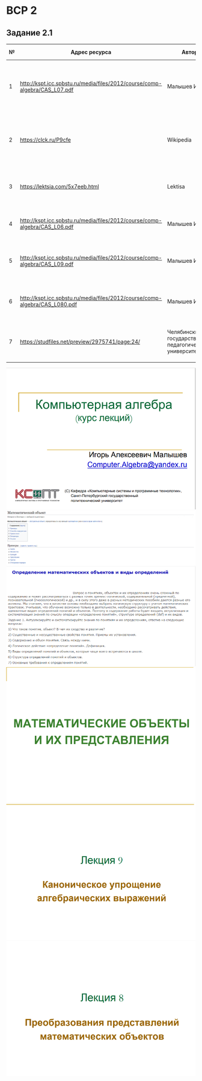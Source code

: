 # ВСР 2
## Задание 2.1
№|Адрес ресурса|Автор|Снимок Экрана|Аннотация
---|---|---|---|---
1|http://kspt.icc.spbstu.ru/media/files/2012/course/comp-algebra/CAS_L07.pdf|Малышев И.А|-|Данная презентация налядно  рассматривает и сравнивает различные математические объекты.
2|https://clck.ru/P9cfe|Wikipedia|-|В данной статье описывается определение математического объекта, примеры и способы определения.
3|https://lektsia.com/5x7eeb.html|Lektisa|-|В данной статье рассматриваются различные виды математических объектов и их представление.
4|http://kspt.icc.spbstu.ru/media/files/2012/course/comp-algebra/CAS_L06.pdf|Малышев И.А|-|В данной презентации рассматривается введение в теорию чисел.
5|http://kspt.icc.spbstu.ru/media/files/2012/course/comp-algebra/CAS_L09.pdf|Малышев И.А|-|В данной презентации рассматриваются методы упрощения выражений.
6|http://kspt.icc.spbstu.ru/media/files/2012/course/comp-algebra/CAS_L080.pdf|Малышев И.А|-|В данной презентации рассматриваются представления математических объектов
7|https://studfiles.net/preview/2975741/page:24/|Челябинский государственный педагогический университет|-|В данной статье рассматриваются различные виды математических объектов и их представление

![Ксипт](theme_2/КСИПТ.png)
![МатОБ](theme_2/МатОБ.png)
![Лекц](theme_2/Лекц.png)
![МОП](theme_2/МОП.png)
![лк9](theme_2/лк9(1).png)
![](theme_2/лк8(2).png)
